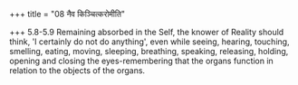 +++
title = "08 नैव किञ्चित्करोमीति"

+++
5.8-5.9 Remaining absorbed in the Self, the knower of Reality should
think, 'I certainly do not do anything', even while seeing, hearing,
touching, smelling, eating, moving, sleeping, breathing, speaking,
releasing, holding, opening and closing the eyes-remembering that the
organs function in relation to the objects of the organs.
